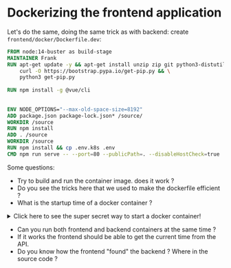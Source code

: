 # Dockerizing the frontend application

Let's do the same, doing the same trick as with backend: create
`frontend/docker/Dockerfile.dev`:

```Dockerfile
FROM node:14-buster as build-stage
MAINTAINER Frank
RUN apt-get update -y && apt-get install unzip zip git python3-distutils -y && \
    curl -O https://bootstrap.pypa.io/get-pip.py && \
    python3 get-pip.py
    
RUN npm install -g @vue/cli 
 
    
ENV NODE_OPTIONS="--max-old-space-size=8192"
ADD package.json package-lock.json* /source/
WORKDIR /source
RUN npm install
ADD . /source
WORKDIR /source
RUN npm install && cp .env.k8s .env
CMD npm run serve -- --port=80 --publicPath=. --disableHostCheck=true
```

Some questions:
* Try to build and run the container image. does it work ?
* Do you see the tricks here that we used to make the dockerfile efficient ?
* What is the startup time of a docker container ?

<details>
  <summary>Click here to see the super secret way to start a docker container!</summary>
  
This is how!

```shell
docker build -t myfrontend . -f docker/Dockerfile.dev
docker run -p 8888:80 -it --rm myfrontend
```

</details>

* Can you run both frontend and backend containers at the same time ?
* If it works the frontend should be able to get the current time from the API.
* Do you know how the frontend "found" the backend ? Where in the source code ?
 